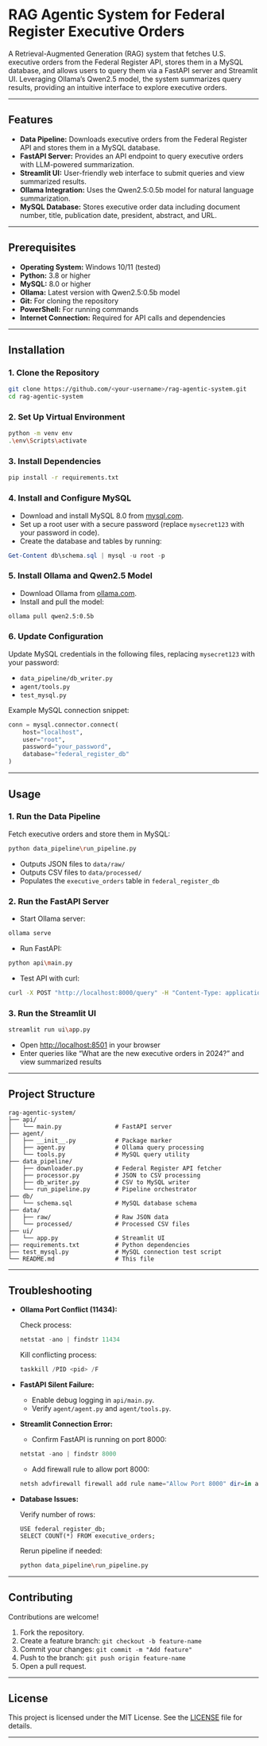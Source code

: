 # RAG Agentic System for Federal Register Executive Orders

A Retrieval-Augmented Generation (RAG) system that fetches U.S. executive orders from the Federal Register API, stores them in a MySQL database, and allows users to query them via a FastAPI server and Streamlit UI. Leveraging Ollama’s Qwen2.5 model, the system summarizes query results, providing an intuitive interface to explore executive orders.

---

## Features

* **Data Pipeline:** Downloads executive orders from the Federal Register API and stores them in a MySQL database.
* **FastAPI Server:** Provides an API endpoint to query executive orders with LLM-powered summarization.
* **Streamlit UI:** User-friendly web interface to submit queries and view summarized results.
* **Ollama Integration:** Uses the Qwen2.5:0.5b model for natural language summarization.
* **MySQL Database:** Stores executive order data including document number, title, publication date, president, abstract, and URL.

---

## Prerequisites

* **Operating System:** Windows 10/11 (tested)
* **Python:** 3.8 or higher
* **MySQL:** 8.0 or higher
* **Ollama:** Latest version with Qwen2.5:0.5b model
* **Git:** For cloning the repository
* **PowerShell:** For running commands
* **Internet Connection:** Required for API calls and dependencies

---

## Installation

### 1. Clone the Repository

```bash
git clone https://github.com/<your-username>/rag-agentic-system.git
cd rag-agentic-system
```

### 2. Set Up Virtual Environment

```bash
python -m venv env
.\env\Scripts\activate
```

### 3. Install Dependencies

```bash
pip install -r requirements.txt
```

### 4. Install and Configure MySQL

* Download and install MySQL 8.0 from [mysql.com](https://www.mysql.com/).
* Set up a root user with a secure password (replace `mysecret123` with your password in code).
* Create the database and tables by running:

```powershell
Get-Content db\schema.sql | mysql -u root -p
```

### 5. Install Ollama and Qwen2.5 Model

* Download Ollama from [ollama.com](https://ollama.com/).
* Install and pull the model:

```bash
ollama pull qwen2.5:0.5b
```

### 6. Update Configuration

Update MySQL credentials in the following files, replacing `mysecret123` with your password:

* `data_pipeline/db_writer.py`
* `agent/tools.py`
* `test_mysql.py`

Example MySQL connection snippet:

```python
conn = mysql.connector.connect(
    host="localhost",
    user="root",
    password="your_password",
    database="federal_register_db"
)
```

---

## Usage

### 1. Run the Data Pipeline

Fetch executive orders and store them in MySQL:

```bash
python data_pipeline\run_pipeline.py
```

* Outputs JSON files to `data/raw/`
* Outputs CSV files to `data/processed/`
* Populates the `executive_orders` table in `federal_register_db`

### 2. Run the FastAPI Server

* Start Ollama server:

```bash
ollama serve
```

* Run FastAPI:

```bash
python api\main.py
```

* Test API with curl:

```bash
curl -X POST "http://localhost:8000/query" -H "Content-Type: application/json" -d "{\"query\":\"What are the new executive orders in 2024?\"}"
```

### 3. Run the Streamlit UI

```bash
streamlit run ui\app.py
```

* Open [http://localhost:8501](http://localhost:8501) in your browser
* Enter queries like “What are the new executive orders in 2024?” and view summarized results

---

## Project Structure

```
rag-agentic-system/
├── api/
│   └── main.py               # FastAPI server
├── agent/
│   ├── __init__.py           # Package marker
│   ├── agent.py              # Ollama query processing
│   └── tools.py              # MySQL query utility
├── data_pipeline/
│   ├── downloader.py         # Federal Register API fetcher
│   ├── processor.py          # JSON to CSV processing
│   ├── db_writer.py          # CSV to MySQL writer
│   └── run_pipeline.py       # Pipeline orchestrator
├── db/
│   └── schema.sql            # MySQL database schema
├── data/
│   ├── raw/                  # Raw JSON data
│   └── processed/            # Processed CSV files
├── ui/
│   └── app.py                # Streamlit UI
├── requirements.txt          # Python dependencies
├── test_mysql.py             # MySQL connection test script
└── README.md                 # This file
```

---

## Troubleshooting

* **Ollama Port Conflict (11434):**

  Check process:

  ```powershell
  netstat -ano | findstr 11434
  ```

  Kill conflicting process:

  ```powershell
  taskkill /PID <pid> /F
  ```

* **FastAPI Silent Failure:**

  * Enable debug logging in `api/main.py`.
  * Verify `agent/agent.py` and `agent/tools.py`.

* **Streamlit Connection Error:**

  * Confirm FastAPI is running on port 8000:

  ```powershell
  netstat -ano | findstr 8000
  ```

  * Add firewall rule to allow port 8000:

  ```powershell
  netsh advfirewall firewall add rule name="Allow Port 8000" dir=in action=allow protocol=TCP localport=8000
  ```

* **Database Issues:**

  Verify number of rows:

  ```mysql
  USE federal_register_db;
  SELECT COUNT(*) FROM executive_orders;
  ```

  Rerun pipeline if needed:

  ```bash
  python data_pipeline\run_pipeline.py
  ```

---

## Contributing

Contributions are welcome!

1. Fork the repository.
2. Create a feature branch: `git checkout -b feature-name`
3. Commit your changes: `git commit -m "Add feature"`
4. Push to the branch: `git push origin feature-name`
5. Open a pull request.

---

## License

This project is licensed under the MIT License. See the [LICENSE](LICENSE) file for details.

---
